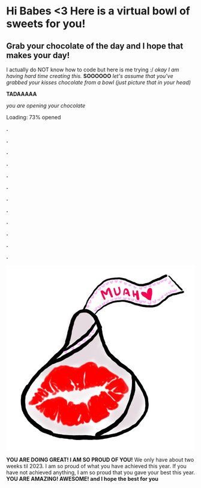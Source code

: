 # Hi Babes <3 Here is a virtual bowl of sweets for you!
## Grab your chocolate of the day and I hope that makes your day!

I actually do NOT know how to code but here is me trying :/
*okay I am having hard time creating this.*
**SOOOOOO** *let's assume that you've grabbed your kisses chocolate from a bowl (just picture that in your head)*

**TADAAAAA**

*you are opening your chocolate*

Loading: 73% opened

**.**

**.**

**.**

**.**

**.**

**.**

**.**

**.**

**.**

**.**

**.**

**.**

![](kiss.jpg)

**YOU ARE DOING GREAT! I AM SO PROUD OF YOU!**
We only have about two weeks til 2023. I am so proud of what you have achieved this year. 
If you have not achieved anything, I am so proud that you gave your best this year. 
**YOU ARE AMAZING! AWESOME! and I hope the best for you**

